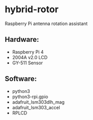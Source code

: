 # hybrid-rotor

Raspberry Pi antenna rotation assistant

## Hardware:
 - Raspberry Pi 4
 - 2004A v2.0 LCD
 - GY-511 Sensor

## Software:
 - python3
 - python3-rpi.gpio
 - adafruit_lsm303dlh_mag
 - adafruit_lsm303_accel
 - RPLCD